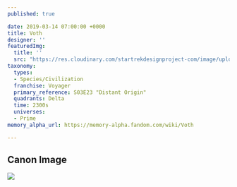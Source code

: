 ```yaml
---
published: true

date: 2019-03-14 07:00:00 +0000
title: Voth
designer: ''
featuredImg:
  title: ''
  src: "https://res.cloudinary.com/startrekdesignproject-com/image/upload/v1554919148/Voth.png"
taxonomy:
  types:
  - Species/Civilization
  franchise: Voyager
  primary_reference: S03E23 "Distant Origin"
  quadrants: Delta
  time: 2300s
  universes:
  - Prime
memory_alpha_url: https://memory-alpha.fandom.com/wiki/Voth

---
```

## Canon Image

![](https://res.cloudinary.com/startrekdesignproject-com/image/upload/v1552585785/Voth1.jpg)